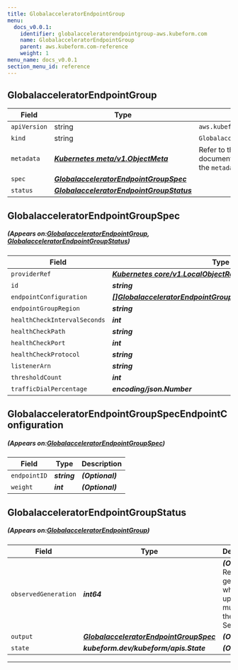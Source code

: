 ```yaml
---
title: GlobalacceleratorEndpointGroup
menu:
  docs_v0.0.1:
    identifier: globalacceleratorendpointgroup-aws.kubeform.com
    name: GlobalacceleratorEndpointGroup
    parent: aws.kubeform.com-reference
    weight: 1
menu_name: docs_v0.0.1
section_menu_id: reference
---
```


## GlobalacceleratorEndpointGroup
| Field | Type | Description |
| ------ | ----- | ----------- |
| `apiVersion` | string | `aws.kubeform.com/v1alpha1` |
|    `kind` | string | `GlobalacceleratorEndpointGroup` |
| `metadata` | ***[Kubernetes meta/v1.ObjectMeta](https://kubernetes.io/docs/reference/generated/kubernetes-api/v1.13/#objectmeta-v1-meta)***|Refer to the Kubernetes API documentation for the fields of the `metadata` field.|
| `spec` | ***[GlobalacceleratorEndpointGroupSpec](#GlobalacceleratorEndpointGroupSpec)***||
| `status` | ***[GlobalacceleratorEndpointGroupStatus](#GlobalacceleratorEndpointGroupStatus)***||
## GlobalacceleratorEndpointGroupSpec
##### (Appears on:[GlobalacceleratorEndpointGroup](#GlobalacceleratorEndpointGroup), [GlobalacceleratorEndpointGroupStatus](#GlobalacceleratorEndpointGroupStatus))
| Field | Type | Description |
| ------ | ----- | ----------- |
| `providerRef` | ***[Kubernetes core/v1.LocalObjectReference](https://kubernetes.io/docs/reference/generated/kubernetes-api/v1.13/#localobjectreference-v1-core)***||
| `id` | ***string***||
| `endpointConfiguration` | ***[[]GlobalacceleratorEndpointGroupSpecEndpointConfiguration](#GlobalacceleratorEndpointGroupSpecEndpointConfiguration)***| ***(Optional)*** |
| `endpointGroupRegion` | ***string***| ***(Optional)*** |
| `healthCheckIntervalSeconds` | ***int***| ***(Optional)*** |
| `healthCheckPath` | ***string***| ***(Optional)*** |
| `healthCheckPort` | ***int***| ***(Optional)*** |
| `healthCheckProtocol` | ***string***| ***(Optional)*** |
| `listenerArn` | ***string***||
| `thresholdCount` | ***int***| ***(Optional)*** |
| `trafficDialPercentage` | ***encoding/json.Number***| ***(Optional)*** |
## GlobalacceleratorEndpointGroupSpecEndpointConfiguration
##### (Appears on:[GlobalacceleratorEndpointGroupSpec](#GlobalacceleratorEndpointGroupSpec))
| Field | Type | Description |
| ------ | ----- | ----------- |
| `endpointID` | ***string***| ***(Optional)*** |
| `weight` | ***int***| ***(Optional)*** |
## GlobalacceleratorEndpointGroupStatus
##### (Appears on:[GlobalacceleratorEndpointGroup](#GlobalacceleratorEndpointGroup))
| Field | Type | Description |
| ------ | ----- | ----------- |
| `observedGeneration` | ***int64***| ***(Optional)*** Resource generation, which is updated on mutation by the API Server.|
| `output` | ***[GlobalacceleratorEndpointGroupSpec](#GlobalacceleratorEndpointGroupSpec)***| ***(Optional)*** |
| `state` | ***kubeform.dev/kubeform/apis.State***| ***(Optional)*** |
---

